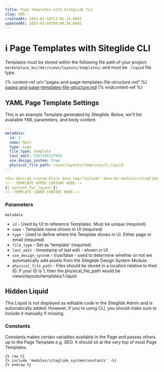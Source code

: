 ```yaml
---
title: Page Templates with Siteglide CLI
slug: UO5--
createdAt: 2021-02-18T11:01:15.000Z
updatedAt: 2023-03-03T08:09:58.000Z
---
```


# ℹ️ Page Templates with Siteglide CLI

Templates must be stored within the following file path of your project: `marketplace_builder/views/layouts/templates/` and must be `.liquid` file type.

{% content-ref url="pages-and-page-templates-file-structure.md" %}
[pages-and-page-templates-file-structure.md](pages-and-page-templates-file-structure.md)
{% endcontent-ref %}

## YAML Page Template Settings

This is an example Template generated by Siteglide. Below, we'll list available YML parameters, and body content.

```yaml
---
metadata:  
  id: 1
  name: Main
  type: page
  file_type: template
  last_edit: 1553195327594
  use_design_system: true
  physical_file_path: views/layouts/templates/1.liquid
---

<div data-gb-custom-block data-tag="include" data-0='modules/siteglide_system/siteglide_head'></div>
<!-- TEMPLATE UPPER CONTENT HERE-->
{{ content_for_layout }}
<!--TEMPLATE LOWER CONTENT HERE-->
```

### Parameters

`metadata`

* `id` - Used by UI to reference Templates. Must be unique (required)
* `name` - Template name shown in UI (required)
* `type` - Used to define where the Template shows in UI. Either page or email (required)
* `file_type` - Set as 'template' (required)
* `last_edit` - timestamp of last edit - shown in UI
* `use_design_system` - true/false - used to determine whether or not we automatically add assets from the Siteglide Design System Module.
* `physical_file_path` - Files should be stored in a location relative to their ID. If your ID is 1, then the physical\_file\_path would be views/layouts/templates/1.liquid

## Hidden Liquid

This Liquid is not displayed as editable code in the Siteglide Admin and is automatically added. However, if you're using CLI, you should make sure to include it manually if missing.

### Constants

Constants makes certain variables available in the Page and passes others up to the Page Template e.g. SEO. It should sit at the very top of most Page Templates.

```liquid
{% raw %}
{% include 'modules/siteglide_system/constants' -%}
{% endraw %}
```
